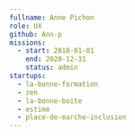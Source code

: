 ```yaml
---
fullname: Anne Pichon
role: UX
github: Ann-p
missions:
  - start: 2018-01-01
    end: 2020-12-31
    status: admin
startups:
  - la-bonne-formation
  - zen
  - la-bonne-boite
  - estime
  - place-de-marche-inclusion
---
```

